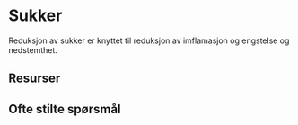 # Sukker

Reduksjon av sukker er knyttet til reduksjon av imflamasjon og engstelse og nedstemthet.


## Resurser

## Ofte stilte spørsmål
